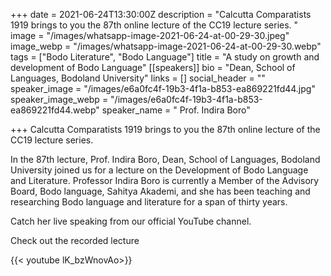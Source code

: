 +++
date = 2021-06-24T13:30:00Z
description = "Calcutta Comparatists 1919 brings to you the 87th online lecture of the CC19 lecture series. "
image = "/images/whatsapp-image-2021-06-24-at-00-29-30.jpeg"
image_webp = "/images/whatsapp-image-2021-06-24-at-00-29-30.webp"
tags = ["Bodo Literature", "Bodo Language"]
title = "A study on growth and development of Bodo Language"
[[speakers]]
bio = "Dean, School of Languages, Bodoland University"
links = []
social_header = ""
speaker_image = "/images/e6a0fc4f-19b3-4f1a-b853-ea869221fd44.jpg"
speaker_image_webp = "/images/e6a0fc4f-19b3-4f1a-b853-ea869221fd44.webp"
speaker_name = " Prof. Indira Boro"

+++
Calcutta Comparatists 1919 brings to you the 87th online lecture of the CC19 lecture series.

In the 87th lecture, Prof. Indira Boro, Dean, School of Languages, Bodoland University joined us for a lecture on the Development of Bodo Language and Literature.  Professor Indira Boro is currently a Member of the Advisory Board, Bodo language, Sahitya Akademi, and she has been teaching and researching Bodo language and literature for a span of thirty years. 

Catch her live speaking from our official YouTube channel.

Check out the recorded lecture

{{< youtube lK_bzWnovAo>}}